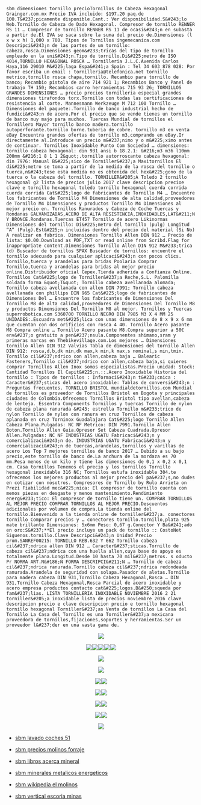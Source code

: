 
```
sbm dimensiones tornillo precioTornillos de Cabeza Hexagonal Grainger.com.mx Precio IVA incluido: $197.20 paq.de 100.T&#237;picamente disponible.Cant.: Ver disponibilidad.S&#243;lo Web.Tornillo de Cabeza de Dado Hexagonal. Compresor de tornillo RENNER RS 11 … Compresor de tornillo RENNER RS 11 de ocasi&#243;n en subasta a partir de.El IVA se saca sobre la suma del precio de.Dimensiones (l x w x h) 1,000 x 700. Tipos de Tornillos ingemecanica.com Descripci&#243;n de las partes de un tornillo: cabeza,rosca.Dimensiones geom&#233;tricas del tipo de tornillo empleado en la uni&#243;n.Tipo de tornillo.Di&#225;metro de ISO 4014,TORNILLO HEXAGONAL ROSCA … Tornilleria J.L.C.Avenida Carlos Haya,116 29010 M&#225;laga Espa&#241;a Spain : Tel 34 603 878 028: Por favor escriba un email : tornilleria@telefonica.net tornillo metrico,tornillo rosca chapa,tornillo. Recambio para tornillo de banco; Recambio pistola de aire 714 921 1; Recambios Banco y Panel de trabajo TH 150; Recambios carro herramientas 715 93 26; TORNILLOS GRANDES DIMENSIONES … precio precios tornilleria especial grandes dimensiones tirafondos torx.Tornillo con todas las certificaciones de resistencia al corte. Mannesmann Werkzeuge M 712 100 Tornillo … Dimensiones del paquete:.Tornillo de banco industrial hecho de fundici&#243;n de acero.Por el precio que se vende tienes un tornillo de banco muy majo para muchos. Tuercas Mundial de tornillos el Tornillero Mayor tornillo banco madera.tornillo autoperforante.tornillo borne.tuberia de cobre. tornillo m3 en venta eBay Encuentra grandes ofertas de tornillo m3,comprando en eBay.Ir directamente al.Introduce un precio m&#237;nimo y o m&#225;ximo antes de continuar. Tornillos Inoxidable Punto Com Sociedad … dimensiones: tornillo cabeza hexagonal: din 931 ansi b 18.2.1: &#216;m3 m36 l10mm 200mm &#216;1 8 1 1 2&quot;.tornillo autorroscante cabeza hexagonal: din 7976: Manual B&#225;sico de Torniller&#237;a Maxitornillos El di&#225;metro se toma a partir de la medida de la rosca del tornillo o tuerca,n&#243;tese esta medida no es obtenida del hex&#225;gono de la tuerca o la cabeza del tornillo. TORNILLER&#205;A Toledo 2 tornillo hexagonal g2 lista de precios julio 2017 clave descripcion precioe clave e tornillo hexagonal toledo tornillo hexagonal cuerda corrida cuerda corrida Cat&#225;logo de fabricantes de Tornillo M4 … Encuentre los fabricantes de Tornillo M4 Dimensiones de alta calidad,proveedores de Tornillo M4 Dimensiones y productos Tornillo M4 Dimensiones al mejor precio en. Tornillos Ranurados y Cabeza de Coche Tuercas y Rondanas GALVANIZADAS,ACERO DE ALTA RESISTENCIA,INOXIDABLES,LAT&#211;N Y BRONCE.Rondanas.Tuercas ET457 Tornillo de acero Likinormas Dimensiones del tornillo: Di&#225;metro del tornillo (pulg) Longitud “A” (Pulg).Est&#225;n incluidas dentro del precio del material (Si No) A realizar en fabrica. Dimensiones Tornillo Allen DIN 912 … Precio de lista: $0.00.Download as PDF,TXT or read online from Scribd.Flag for inappropriate content.Dimensiones Tornillo Allen DIN 912 M&#233;trica (d) Buscador de tornillos SPAX Buscador de tornillos: encuentre el tornillo adecuado para cualquier aplicaci&#243;n con pocos clics. Tornillo,tuerca y arandelas para bridas Poolaria Comprar Tornillo,tuerca y arandelas para bridas al mejor precio online.Distribuidor oficial Cepex.Tienda adherida a Confianza Online. Tornillos Cat&#225;logo de Torniller&#237;a Reche,S.L. Palomilla soldada forma &quot;T&quot; Tornillo cabeza avellanada alomada; Tornillo cabeza avellanada con allen DIN 7991; Tornillo cabeza avellanada con phillips DIN 965 Cat&#225;logo de fabricantes de Dimensiones Del … Encuentre los fabricantes de Dimensiones Del Tornillo M8 de alta calidad,proveedores de Dimensiones Del Tornillo M8 y productos Dimensiones Del Tornillo M8 al mejor. Tornillos y Tuercas superrobotica.com S360700 TORNILLO NEGRO DIN 7985 M3 X 4 MM 25 UNIDADES:.Escuadra met&#225;lica con unas dimensiones de 8 x 9 x 6 mm que cuentan con dos orificios con rosca 4 40. Tornillo Acero pasante M8 Compra online … Tornillo Acero pasante M8.Compra superior a 50€ env&#237;o gratuito a pen&#237;nsula.Componentes shimano,sram y primeras marcas en Thebikevillage.com.Los mejores … Dimensiones tornillo Allen DIN 912 Valvias Tabla de dimensiones del tornillo Allen DIN 912: rosca,d,b,dk min,dk max,k min,k max,s nominal,s min,tmin. Tornillo cil&#237;ndrico con allen,cabeza baja … Balearic Fasteners,Tornillo cil&#237;ndrico con allen,cabeza baja,si quieres comprar Tornillos Allen Inox somos especialistas.Precio unidad: Stock: Cantidad Tornillos El Capit&#225;n.::.Acero Inoxidable Historia del tornillo : Tipos de tornillos : Informaci&#243;n t&#233;cnica : Caracter&#237;sticas del acero inoxidable: Tablas de conversi&#243;n : Preguntas frecuentes. TORNILLO BRISTOL mundialdetornillos.com Mundial de tornillos es proveedor de Tornillos Bristol en Bogota y principales ciudades de Colombia.Ofrecemos Tornillos Bristol tipo avellan,cabeza de lenteja. Essentra Components Tornillos y tuercas Tornillo de nylon de cabeza plana ranurada &#243; estrella Tornillo m&#233;trico de nylon Tornillo de nylon con ranura en cruz Tornillos de cabeza aplanada en cruz Torninox Guadalajara Cat&#225;logo Tornillo Allen Cabeza Plana.Pulgadas: NC NF Metrico: DIN 7991.Tornillo Allen Boton.Tornillo Allen Guia.Opresor Set Cabeza Cuadrada.Opresor Allen.Pulgadas: NC NF INDUSTRIAS UGATU Fabricaci&#243;n y comercializaci&#243;n de. INDUSTRIAS UGATU Fabricaci&#243;n y comercializaci&#243;n de tuercas,arandelas,tornillos y varillas de acero Los Top 7 mejores tornillos de banco 2017 … Debido a su bajo precio,este tornillo de banco de.La anchura de la mordaza es 70 mm.Pesa menos de un kilo y tiene las dimensiones de 0,1 x 0,2 x 0,1 cm. Casa tornillos Tenemos el precio y los tornillos Tornillo hexagonal inoxidable 316 NC; Tornillos estufa inoxidable 304.te ofrecemos los mejores productos al mejor precio del pa&#237;s,no dudes en cotizar con nosotros. Compresores de Tornillo by Rulo Arrieta on Prezi Fiabilidad mec&#225;nica: El compresor de tornillo cuenta con menos piezas en desgaste y menos mantenimiento.Rendimiento energ&#233;tico: El compresor de tornillo tiene un. COMPRAR TORNILLOS AL MEJOR PRECIO COMPRAR TORNILLOS AL MEJOR PRECIO.Descuentos adicionales por volumen de compra.La tienda online del tornillo.Bienvenido a la tienda online de torniller&#237;a. conectores tornillo Comparar precios y … conectores tornillo.tornillo,plata 925 mate brillante Dimensiones: 5x6mm Peso: 0,67 g.Conector Y Ba&#241;ado en oro:S&#237;**El precio incluye un pack de tornillo :: CostoNet Siguenos.tornillo.Clave Descripci&#243;n Unidad Precio prom.SANREF00215: TORNILLO REB.632 Y 662 Tornillo cabeza cil&#237;ndrica allen DIN 912 … Caracter&#237;sticas.Tornillo de cabeza cil&#237;ndrica con una huella allen,cuya base de apoyo es totalmente plana.Longitud.Desde 10 hasta 70 mil&#237;metros. s oducto Pr NORMA ART.N&#186;N FORMA DESCRIPCI&#211;N … Tornillo de cabeza cil&#237;ndrica ranurada.Tornillo cabeza cil&#237;ndrica redondeada ranurada.Arandela de seguridad con solapa.Pasador de aletas.Tornillo para madera cabeza DIN 931,Tornillo Cabeza Hexagonal,Rosca … DIN 931,Tornillo Cabeza Hexagonal,Rosca Parcial de acero inoxidable y acero empresa productos contacto cat&#225;logos.B&#250;squeda por fam&#237;lias. LISTA TORNILLERIA INOXIDABLE NOVIEMBRE 2016 2 21 torniller&#205;a inoxidable lista de precios noviembre 2016 clave descripcion precio e clave descripcion precio e tornillo hexagonal tornillo hexagonal Torniller&#237;as Venta de tornillos La Casa del Tornillo La Casa del Tornillo es una Torniller&#237;a mexicana proveedora de tornillos,fijaciones,soportes y herramientas.Ser un proveedor l&#237;der en una vasta gama de. 
```

<div align="center">

<a href="https://es-crusher.shibang-china.com/github&k=sbm+dimensiones+tornillo+precio"><img src="https://static.shibang-china.com/es/crusher/logo.jpg"></a>

<a href="https://es-crusher.shibang-china.com/github&k=sbm+dimensiones+tornillo+precio"><img src="https://static.shibang-china.com/es/crusher/index.jpg"></a><a href="https://es-crusher.shibang-china.com/material.htmlgithub&k=sbm+dimensiones+tornillo+precio"><img src="https://static.shibang-china.com/es/crusher/material.jpg"></a><a href="https://es-crusher.shibang-china.com/application.htmlgithub&k=sbm+dimensiones+tornillo+precio"><img src="https://static.shibang-china.com/es/crusher/application.jpg"></a><a href="https://es-crusher.shibang-china.com/aboutus.htmlgithub&k=sbm+dimensiones+tornillo+precio"><img src="https://static.shibang-china.com/es/crusher/aboutus.jpg"></a><a href="https://es-crusher.shibang-china.com/contact.htmlgithub&k=sbm+dimensiones+tornillo+precio"><img src="https://static.shibang-china.com/es/crusher/contact.jpg"></a>

<a href="https://es-crusher.shibang-china.com/github&k=sbm+dimensiones+tornillo+precio"><img src="https://static.shibang-china.com/es/crusher/banner.jpg"></a>

<a href="https://swt.shibang-china.com/github&k=sbm+dimensiones+tornillo+precio"><img src="https://static.shibang-china.com/es/crusher/text.jpg"></a>

<a href="https://swt.shibang-china.com/github&k=sbm+dimensiones+tornillo+precio"><img src="https://static.shibang-china.com/es/crusher/chat.jpg"></a><a href="https://es-crusher.shibang-china.com/contact.htmlgithub&k=sbm+dimensiones+tornillo+precio"><img src="https://static.shibang-china.com/es/crusher/message.jpg"></a>

<a href="https://es-crusher.shibang-china.com/products/pe.htmlgithub&k=sbm+dimensiones+tornillo+precio"><img src="https://static.shibang-china.com/es/crusher/pe.jpg"></a><a href="https://es-crusher.shibang-china.com/products/pf.htmlgithub&k=sbm+dimensiones+tornillo+precio"><img src="https://static.shibang-china.com/es/crusher/pf.jpg"></a>

<a href="https://es-crusher.shibang-china.com/products/hpt.htmlgithub&k=sbm+dimensiones+tornillo+precio"><img src="https://static.shibang-china.com/es/crusher/hpt.jpg"></a><a href="https://es-crusher.shibang-china.com/products/vsi.htmlgithub&k=sbm+dimensiones+tornillo+precio"><img src="https://static.shibang-china.com/es/crusher/vsi.jpg"></a>

<a href="https://es-crusher.shibang-china.com/products/klv.htmlgithub&k=sbm+dimensiones+tornillo+precio"><img src="https://static.shibang-china.com/es/crusher/klv.jpg"></a><a href="https://es-crusher.shibang-china.com/products/portable.htmlgithub&k=sbm+dimensiones+tornillo+precio"><img src="https://static.shibang-china.com/es/crusher/portable.jpg"></a>

<a href="https://swt.shibang-china.com/github&k=sbm+dimensiones+tornillo+precio"><img src="https://static.shibang-china.com/es/crusher/case.jpg"></a>

</div>


* [sbm lavado coches 51](sbm%20lavado%20coches%2051.md)

* [sbm precios molinos forraje](sbm%20precios%20molinos%20forraje.md)

* [sbm libros acerca mineral](sbm%20libros%20acerca%20mineral.md)

* [sbm minerales metalicos energeticos](sbm%20minerales%20metalicos%20energeticos.md)

* [sbm wikipedia el molinos](sbm%20wikipedia%20el%20molinos.md)

* [sbm vertical escoria minas](sbm%20vertical%20escoria%20minas.md)